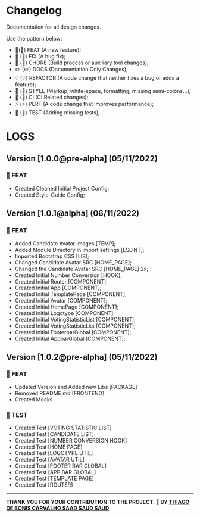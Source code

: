 # Changelog

Documentation for all design changes.

Use the pattern below:

- 🎸(:guitar:) FEAT (A new feature);
- 🐛 (:bug:) FIX (A bug fix);
- 🤖 (:robot:) CHORE (Build process or auxiliary tool changes);
- ✏️ (:pencil2:) DOCS (Documentation Only Changes);
- 💡 (:bulb:) REFACTOR (A code change that neither fixes a bug or adds a feature);
- 💄 (:lipstick:) STYLE (Markup, white-space, formatting, missing semi-colons...);
- 🎡 (:ferris_wheel:) CI (CI Related changes);
- ⚡ (:zap:) PERF (A code change that improves performance);
- 💍 (:ring:) TEST (Adding missing tests);

# LOGS

## Version [1.0.0@pre-alpha] (05/11/2022)

### :guitar: FEAT

- Created Cleaned Initial Project Config;
- Created Style-Guide Config;

## Version [1.0.1@alpha] (06/11/2022)

### :guitar: FEAT

- Added Candidate Avatar Images [TEMP];
- Added Module Directory in import settings [ESLINT];
- Imported Bootstrap CSS [LIB];
- Changed Candidate Avatar SRC [HOME_PAGE];
- Changed the Candidate Avatar SRC [HOME_PAGE] 2x;
- Created Initial Number Conversion [HOOK];
- Created Initial Router [COMPONENT];
- Created Initial App [COMPONENT];
- Created Initial TemplatePage [COMPONENT];
- Created Initial Avatar [COMPONENT];
- Created Initial HomePage [COMPONENT];
- Created Initial Logotype [COMPONENT];
- Created Initial VotingStatisticList [COMPONENT];
- Created Initial VotingStatisticList [COMPONENT];
- Created Initial FooterbarGlobal [COMPONENT];
- Created Initial AppbarGlobal [COMPONENT];

## Version [1.0.2@pre-alpha] (05/11/2022)

### :guitar: FEAT

- Updated Version and Added new Libs [PACKAGE]
- Removed README.md [FRONTEND]
- Created Mocks

### :ring: TEST

- Created Test [VOTING STATISTIC LIST]
- Created Test [CANDIDATE LIST]
- Created Test [NUMBER CONVERSION HOOK]
- Created Test [HOME PAGE]
- Created Test [LOGOTYPE UTIL]
- Created Test [AVATAR UTIL]
- Created Test [FOOTER BAR GLOBAL]
- Created Test [APP BAR GLOBAL]
- Created Test [TEMPLATE PAGE]
- Created Test [ROUTER]

---

**THANK YOU FOR YOUR CONTRIBUTION TO THE PROJECT. 💖
BY [THIAGO DE BONIS CARVALHO SAAD SAUD SAUD](https://www.linkedin.com/in/thiagosaud/)**
